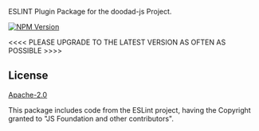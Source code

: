 ﻿ESLINT Plugin Package for the doodad-js Project.

[![NPM Version][npm-image]][npm-url]
 
<<<< PLEASE UPGRADE TO THE LATEST VERSION AS OFTEN AS POSSIBLE >>>>


## License

  [Apache-2.0][license-url]

  This package includes code from the ESLint project, having the Copyright granted to "JS Foundation and other contributors".

[npm-image]: https://img.shields.io/npm/v/@doodad-js/eslint-plugin-doodad.svg
[npm-url]: https://npmjs.org/package/@doodad-js/eslint-plugin-doodad
[license-url]: http://opensource.org/licenses/Apache-2.0
